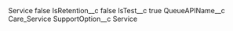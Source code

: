 <?xml version="1.0" encoding="UTF-8"?>
<CustomMetadata xmlns="http://soap.sforce.com/2006/04/metadata" xmlns:xsi="http://www.w3.org/2001/XMLSchema-instance" xmlns:xsd="http://www.w3.org/2001/XMLSchema">
    <label>Service</label>
    <protected>false</protected>
    <values>
        <field>IsRetention__c</field>
        <value xsi:type="xsd:boolean">false</value>
    </values>
    <values>
        <field>IsTest__c</field>
        <value xsi:type="xsd:boolean">true</value>
    </values>
    <values>
        <field>QueueAPIName__c</field>
        <value xsi:type="xsd:string">Care_Service</value>
    </values>
    <values>
        <field>SupportOption__c</field>
        <value xsi:type="xsd:string">Service</value>
    </values>
</CustomMetadata>
